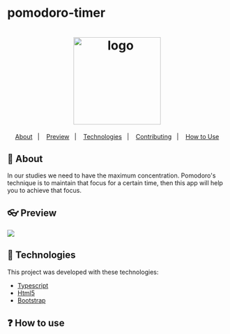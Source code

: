 # pomodoro-timer

<h1 align="center">
  <img alt="logo" src="https://i.imgur.com/KJ1wop7.png" width="200"/>
  <br>
</h1>

<p align="center">
  <a href="#thinking-about">About</a>&nbsp;&nbsp;&nbsp;|&nbsp;&nbsp;&nbsp;
  <a href="#user-content--preview">Preview</a>&nbsp;&nbsp;&nbsp;|&nbsp;&nbsp;&nbsp;
  <a href="#rocket-technologies">Technologies</a>&nbsp;&nbsp;&nbsp;|&nbsp;&nbsp;&nbsp;
  <a href="#user-content--contributing">Contributing</a>&nbsp;&nbsp;&nbsp;|&nbsp;&nbsp;&nbsp;
  <a href="#information-source-how-to-use">How to Use</a>
</p>

## :tomato: About

<div>
In our studies we need to have the maximum concentration. Pomodoro's technique is to maintain that focus for a certain time, then this app will help you to achieve that focus.
</div>


## :eyeglasses: Preview
![](https://i.imgur.com/6AoZ2bY.png?1)

## :hammer:	Technologies
This project was developed with these technologies:
- [Typescript](https://www.typescriptlang.org/)
- [Html5]()
- [Bootstrap](https://getbootstrap.com/)

## :question: How to use
